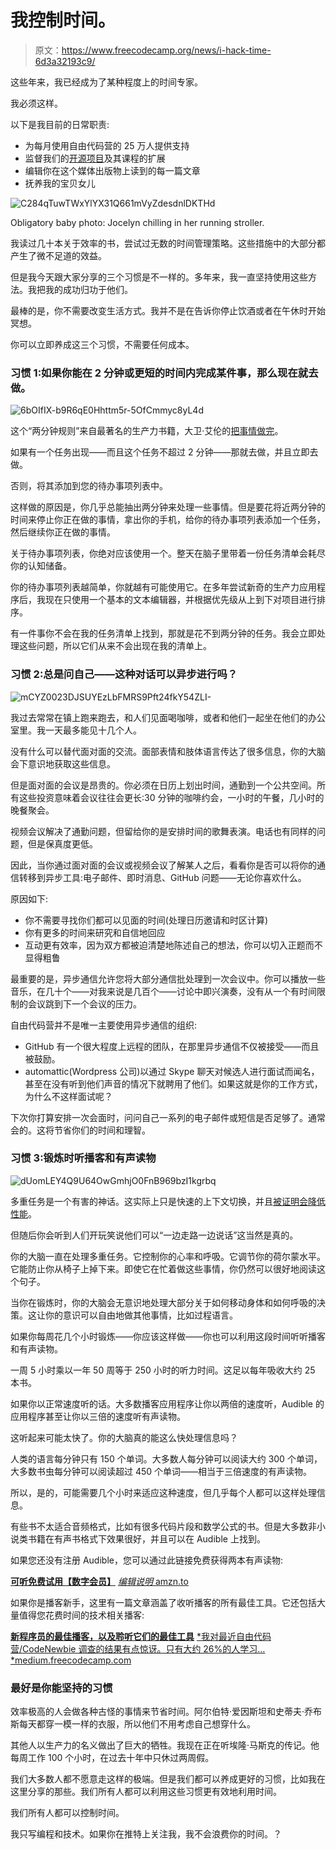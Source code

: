 # 我控制时间。

> 原文：<https://www.freecodecamp.org/news/i-hack-time-6d3a32193c9/>

这些年来，我已经成为了某种程度上的时间专家。

我必须这样。

以下是我目前的日常职责:

*   为每月使用自由代码营的 25 万人提供支持
*   监督我们的[开源项目](https://github.com/FreeCodeCamp/freecodecamp)及其课程的扩展
*   编辑你在这个媒体出版物上读到的每一篇文章
*   抚养我的宝贝女儿

![C284qTuwTWxYlYX31Q661mVyZdesdnlDKTHd](img/88e3fb254d0d828f488d919d98609ce1.png)

Obligatory baby photo: Jocelyn chilling in her running stroller.

我读过几十本关于效率的书，尝试过无数的时间管理策略。这些措施中的大部分都产生了微不足道的效益。

但是我今天跟大家分享的三个习惯是不一样的。多年来，我一直坚持使用这些方法。我把我的成功归功于他们。

最棒的是，你不需要改变生活方式。我并不是在告诉你停止饮酒或者在午休时开始冥想。

你可以立即养成这三个习惯，不需要任何成本。

### 习惯 1:如果你能在 2 分钟或更短的时间内完成某件事，那么现在就去做。

![6bOIfIX-b9R6qE0Hhttm5r-5OfCmmyc8yL4d](img/0bb0ea8f59093924e91fcd8ce6232878.png)

这个“两分钟规则”来自最著名的生产力书籍，大卫·艾伦的[把事情做完](http://amzn.to/2av7fsQ)。

如果有一个任务出现——而且这个任务不超过 2 分钟——那就去做，并且立即去做。

否则，将其添加到您的待办事项列表中。

这样做的原因是，你几乎总能抽出两分钟来处理一些事情。但是要花将近两分钟的时间来停止你正在做的事情，拿出你的手机，给你的待办事项列表添加一个任务，然后继续你正在做的事情。

关于待办事项列表，你绝对应该使用一个。整天在脑子里带着一份任务清单会耗尽你的认知储备。

你的待办事项列表越简单，你就越有可能使用它。在多年尝试新奇的生产力应用程序后，我现在只使用一个基本的文本编辑器，并根据优先级从上到下对项目进行排序。

有一件事你不会在我的任务清单上找到，那就是花不到两分钟的任务。我会立即处理这些问题，所以它们从来不会出现在我的清单上。

### 习惯 2:总是问自己——这种对话可以异步进行吗？

![mCYZ0023DJSUYEzLbFMRS9Pft24fkY54ZLI-](img/b8177afbd67d28a5bfb6f383b4834049.png)

我过去常常在镇上跑来跑去，和人们见面喝咖啡，或者和他们一起坐在他们的办公室里。我一天最多能见十几个人。

没有什么可以替代面对面的交流。面部表情和肢体语言传达了很多信息，你的大脑会下意识地获取这些信息。

但是面对面的会议是昂贵的。你必须在日历上划出时间，通勤到一个公共空间。所有这些投资意味着会议往往会更长:30 分钟的咖啡约会，一小时的午餐，几小时的晚餐聚会。

视频会议解决了通勤问题，但留给你的是安排时间的歌舞表演。电话也有同样的问题，但是保真度更低。

因此，当你通过面对面的会议或视频会议了解某人之后，看看你是否可以将你的通信转移到异步工具:电子邮件、即时消息、GitHub 问题——无论你喜欢什么。

原因如下:

*   你不需要寻找你们都可以见面的时间(处理日历邀请和时区计算)
*   你有更多的时间来研究和自信地回应
*   互动更有效率，因为双方都被迫清楚地陈述自己的想法，你可以切入正题而不显得粗鲁

最重要的是，异步通信允许您将大部分通信批处理到一次会议中。你可以播放一些音乐，在几十个——对我来说是几百个——讨论中即兴演奏，没有从一个有时间限制的会议跳到下一个会议的压力。

自由代码营并不是唯一主要使用异步通信的组织:

*   GitHub 有一个很大程度上远程的团队，在那里异步通信不仅被接受——而且被鼓励。
*   automattic(Wordpress 公司)以通过 Skype 聊天对候选人进行面试而闻名，甚至在没有听到他们声音的情况下就聘用了他们。如果这就是你的工作方式，为什么不这样面试呢？

下次你打算安排一次会面时，问问自己一系列的电子邮件或短信是否足够了。通常会的。这将节省你们的时间和理智。

### 习惯 3:锻炼时听播客和有声读物

![dUomLEY4Q9U64OwGmhjO0FnB969bzI1kgrbq](img/9780dc5603601edab54ec47603a5b771.png)

多重任务是一个有害的神话。这实际上只是快速的上下文切换，并且[被证明会降低性能](http://jupapadoc.startlogic.com/manuscripts/10498.pdf)。

但随后你会听到人们开玩笑说他们可以“一边走路一边说话”这当然是真的。

你的大脑一直在处理多重任务。它控制你的心率和呼吸。它调节你的荷尔蒙水平。它能防止你从椅子上掉下来。即使它在忙着做这些事情，你仍然可以很好地阅读这个句子。

当你在锻炼时，你的大脑会无意识地处理大部分关于如何移动身体和如何呼吸的决策。这让你的意识可以自由地做其他事情，比如过程语言。

如果你每周花几个小时锻炼——你应该这样做——你也可以利用这段时间听听播客和有声读物。

一周 5 小时乘以一年 50 周等于 250 小时的听力时间。这足以每年吸收大约 25 本书。

如果你以正常速度听的话。大多数播客应用程序让你以两倍的速度听，Audible 的应用程序甚至让你以三倍的速度听有声读物。

这听起来可能太快了。你的大脑真的能这么快处理信息吗？

人类的语言每分钟只有 150 个单词。大多数人每分钟可以阅读大约 300 个单词，大多数书虫每分钟可以阅读超过 450 个单词——相当于三倍速度的有声读物。

所以，是的，可能需要几个小时来适应这种速度，但几乎每个人都可以这样处理信息。

有些书不太适合音频格式，比如有很多代码片段和数学公式的书。但是大多数非小说类书籍在有声书格式下效果很好，并且可以在 Audible 上找到。

如果您还没有注册 Audible，您可以通过此链接免费获得两本有声读物:

[**可听免费试用【数字会员】**](http://amzn.to/2aNn5lq)
[*编辑说明* amzn.to](http://amzn.to/2aNn5lq)

如果你是播客新手，这里有一篇文章涵盖了收听播客的所有最佳工具。它还包括大量值得您花费时间的技术相关播客:

[**新程序员的最佳播客，以及聆听它们的最佳工具**](https://medium.freecodecamp.com/the-best-podcasts-for-new-coders-and-the-best-tools-for-listening-to-them-df393b1c8dc)
[*我对最近自由代码营/CodeNewbie 调查的结果有点惊讶。只有大约 26%的人学习…*medium.freecodecamp.com](https://medium.freecodecamp.com/the-best-podcasts-for-new-coders-and-the-best-tools-for-listening-to-them-df393b1c8dc)

### 最好是你能坚持的习惯

效率极高的人会做各种古怪的事情来节省时间。阿尔伯特·爱因斯坦和史蒂夫·乔布斯每天都穿一模一样的衣服，所以他们不用考虑自己想穿什么。

其他人以生产力的名义做出了巨大的牺牲。我现在正在听埃隆·马斯克的传记。他每周工作 100 个小时，在过去十年中只休过两周假。

我们大多数人都不愿意走这样的极端。但是我们都可以养成更好的习惯，比如我在这里分享的那些。我们所有人都可以利用这些习惯更有效地利用时间。

我们所有人都可以控制时间。

我只写编程和技术。如果你在推特上关注我，我不会浪费你的时间。？